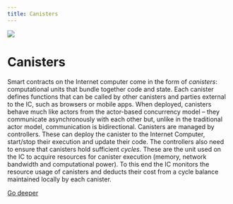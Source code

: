 ```yaml
---
title: Canisters
---
```


![](/img/how-it-works/canister-lifecycle.600x300.jpg)

# Canisters

Smart contracts on the Internet computer come in the form of *canisters*: computational units that bundle together code and state. Each canister defines functions that can be called by other canisters and parties external to the IC, such as browsers or mobile apps.
When deployed, canisters behave much like actors from the actor-based concurrency model – they communicate asynchronously with each other but, unlike in the traditional actor model, communication is bidirectional. 
Canisters are managed by controllers. These can deploy the canister to the Internet Computer, start/stop their execution and update their code.  The controllers also need to ensure that canisters hold sufficient *cycles*. These are the unit used on the IC to acquire resources for canister execution (memory, network bandwidth and computational power). To this end the IC monitors the resource usage of canisters and deducts their cost from a cycle balance maintained locally by each canister. 


[Go deeper](/how-it-works/canister-lifecycle/)
